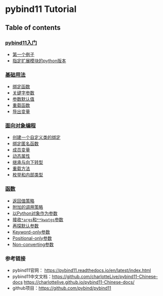 # pybind11 Tutorial

## Table of contents

### [pybind11入门](getting_started)
- [第一个例子](getting_started/hello)
- [指定扩展模块的python版本](getting_started/specify_python_version)

### [基础用法](basic_features)
- [绑定函数](basic_features/binding_functions)
- [关键字参数](basic_features/keyword_arguments)
- [参数默认值](basic_features/default_arguments)
- [重载函数](basic_features/overloaded_functions)
- [导出变量](basic_features/exporting_variables)

### [面向对象编程](object_oriented_code)
- [创建一个自定义类的绑定](object_oriented_code/binding_custom_types)
- [绑定匿名函数](object_oriented_code/binding_lambda_functions)
- [成员变量](object_oriented_code/instance_and_static_fields)
- [动态属性](object_oriented_code/dynamic_attributes)
- [继承与向下转型](object_oriented_code/inheritance_and_automatic_downcasting)
- [重载方法](object_oriented_code/overloaded_methods)
- [枚举和内部类型](object_oriented_code/enumarations_and_internal_types)

### [函数](functions)
- [返回值策略](functions/return_value_policies)
- [附加的调用策略](functions/additional_call_policies)
- [以Python对象作为参数](functions/python_objects_as_arguments)
- [接收`*args`和`**kwatgs`参数](functions/accepting_args_and_kwargs)
- [再探默认参数](functions/default_arguments_revisited)
- [Keyword-only参数](functions/keyword_only_arguments)
- [Positional-only参数](functions/positional_only_arguments)
- [Non-converting参数](functions/non_converting_arguments)


### 参考链接

- pybind11官网： <https://pybind11.readthedocs.io/en/latest/index.html>
- pybind11中文文档：<https://github.com/charlotteLive/pybind11-Chinese-docs> <https://charlottelive.github.io/pybind11-Chinese-docs/>
- github项目：<https://github.com/pybind/pybind11>
